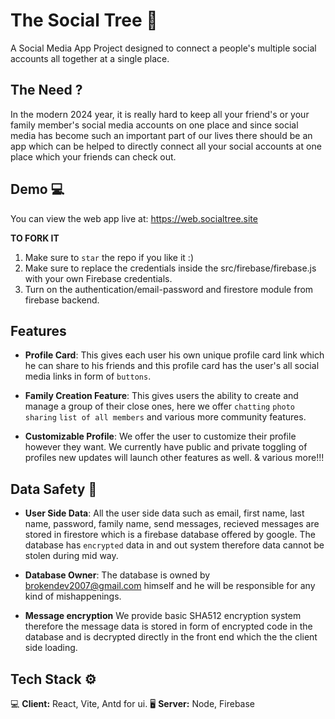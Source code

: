# The Social Tree 🌳
A Social Media App Project designed to connect a people's multiple social accounts all together at a single place.

## The Need ?
In the modern 2024 year, it is really hard to keep all your friend's or your family member's social media accounts on one place and since social media has become such an important part of our lives there should be an app which can be helped to directly connect all your social accounts at one place which your friends can check out.


## Demo 💻

You can view the web app live at: https://web.socialtree.site

**TO FORK IT**
1. Make sure to `star` the repo if you like it :)
2. Make sure to replace the credentials inside the src/firebase/firebase.js with your own Firebase credentials.
3. Turn on the authentication/email-password and firestore module from firebase backend.

## Features 

+ **Profile Card**: This gives each user his own unique profile card link which he can share to his friends and this profile card has the user's all social media links in form of `buttons`.

+ **Family Creation Feature**: This gives users the ability to create and manage a group of their close ones, here we offer `chatting` `photo sharing` `list of all members` and various more community features.

+ **Customizable Profile**: We offer the user to customize their profile however they want. We currently have public and private toggling of profiles new updates will launch other features as well.
& various more!!!

## Data Safety 🔐
+ **User Side Data**: All the user side data such as email, first name, last name, password, family name, send messages, recieved messages are stored in firestore which is a firebase database offered by google. The database has `encrypted` data in and out system therefore data cannot be stolen during mid way.

+ **Database Owner**: The database is owned by brokendev2007@gmail.com himself and he will be responsible for any kind of mishappenings.

+ **Message encryption** We provide basic SHA512 encryption system therefore the message data is stored in form of encrypted code in the database and is decrypted directly in the front end which the the client side loading.



## Tech Stack ⚙️

💻 **Client:** React, Vite, Antd for ui. 🖥️ **Server:** Node, Firebase


